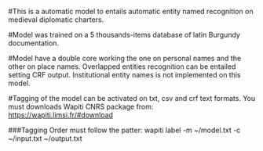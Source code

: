 #This is a automatic model to entails automatic entity named recognition on medieval diplomatic charters. 

#Model was trained on a 5 thousands-items database of latin Burgundy documentation. 

#Model have a double core working the one on personal names and the other on place names. Overlapped entities recognition can be entailed setting CRF output. Institutional entity names is not implemented on this model. 

#Tagging of the model can be activated on txt, csv and crf text formats. You must downloads Wapiti CNRS package from: https://wapiti.limsi.fr/#download

###Tagging Order must follow the patter: wapiti label -m ~/model.txt -c ~/input.txt ~/output.txt
